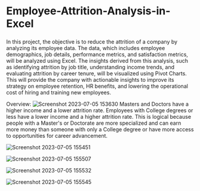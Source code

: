 # Employee-Attrition-Analysis-in-Excel

### 
In this project, the objective is to reduce the attrition of a company by analyzing its employee data. The data, which includes employee demographics, job details, performance metrics, and satisfaction metrics, will be analyzed using Excel. The insights derived from this analysis, such as identifying attrition by job title, understanding income trends, and evaluating attrition by career tenure, will be visualized using Pivot Charts. This will provide the company with actionable insights to improve its strategy on employee retention, HR benefits, and lowering the operational cost of hiring and training new employees. 


Overview:
![Screenshot 2023-07-05 153630](https://github.com/koschaller/Employee-Attrition-Analysis-in-Excel/assets/108645447/696193f7-07c1-4e99-b261-55d7f2c93490)
Masters and Doctors have a higher income and a lower attrition rate. Employees with College degrees or less have a lower income and a higher attrition rate. This is logical because people with a Master's or Doctorate are more specialized and can earn more money than someone with only a College degree or have more access to opportunities for career advancement.
   
![Screenshot 2023-07-05 155451](https://github.com/koschaller/Employee-Attrition-Analysis-in-Excel/assets/108645447/4a28e625-dc94-4866-a895-97e17ebb5e65)

![Screenshot 2023-07-05 155507](https://github.com/koschaller/Employee-Attrition-Analysis-in-Excel/assets/108645447/534ac532-7488-47be-8883-143b0ed40148)

![Screenshot 2023-07-05 155532](https://github.com/koschaller/Employee-Attrition-Analysis-in-Excel/assets/108645447/4c4fbeb5-0f38-49ff-941b-b63df68c6ae9)
		
![Screenshot 2023-07-05 155545](https://github.com/koschaller/Employee-Attrition-Analysis-in-Excel/assets/108645447/96437685-2581-4acb-9580-0e10cdf110fc)
															
															
															

